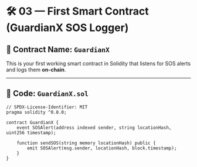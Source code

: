 # 🛠️ 03 — First Smart Contract (GuardianX SOS Logger)

## 🔐 Contract Name: `GuardianX`

This is your first working smart contract in Solidity that listens for SOS alerts and logs them **on-chain**.

---

## 📄 Code: `GuardianX.sol`

```solidity
// SPDX-License-Identifier: MIT
pragma solidity ^0.8.0;

contract GuardianX {
    event SOSAlert(address indexed sender, string locationHash, uint256 timestamp);

    function sendSOS(string memory locationHash) public {
        emit SOSAlert(msg.sender, locationHash, block.timestamp);
    }
}
